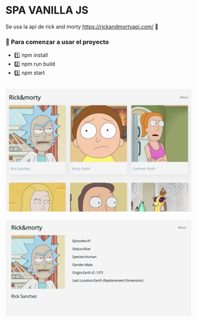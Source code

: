 # SPA VANILLA JS

 Se usa la api de rick and morty https://rickandmortyapi.com/ 🤘
 
 ### 🤘 Para comenzar a usar el proyecto 
 - 1️⃣ npm install
 - 2️⃣ npm run build
 - 3️⃣ npm start

![image 1](https://raw.githubusercontent.com/BraianLopez10/Rick-Morty/master/Captura%20de%20pantalla%202020-09-29%20162015.png)
-- 
![image 2](https://raw.githubusercontent.com/BraianLopez10/Rick-Morty/master/Captura%20de%20pantalla%202020-09-29%20162027.png)

